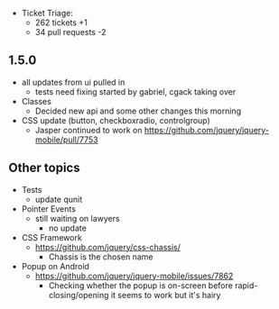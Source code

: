 * Ticket Triage:
  * 262 tickets +1 <!-- 296 -->
  * 34 pull requests -2

## 1.5.0
  * all updates from ui pulled in
    * tests need fixing started by gabriel, cgack taking over
  * Classes
    * Decided new api and some other changes this morning
  * CSS update (button, checkboxradio, controlgroup)
    * Jasper continued to work on https://github.com/jquery/jquery-mobile/pull/7753

## Other topics
  * Tests
    * update qunit
  * Pointer Events
    * still waiting on lawyers
      * no update
  * CSS Framework
    * https://github.com/jquery/css-chassis/
      * Chassis is the chosen name
  * Popup on Android
    * https://github.com/jquery/jquery-mobile/issues/7862
      * Checking whether the popup is on-screen before rapid-closing/opening it seems to work but it's hairy
